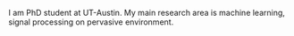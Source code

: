 I am PhD student at UT-Austin.
My main research area is machine learning, signal processing on pervasive environment.
